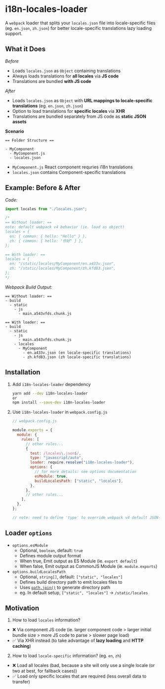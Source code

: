 # i18n-locales-loader

A `webpack` loader that splits your `locales.json` file into locale-specific files (eg. `en.json`, `zh.json`) for better locale-specific translations lazy loading support.

## What it Does

_Before_

- Loads `locales.json` as `Object` containing translations
- Always loads translations for **all locales** via **JS code**
- Translations are bundled **with JS code**

_After_

- Loads `locales.json` as `Object` with **URL mappings to locale-specific translations** (eg. `en.json`, `zh.json`)
- Option to load translations for **specific locales** via **XHR**
- Translations are bundled separately from JS code as **static JSON assets**

**Scenario**

```
== Folder Structure ==

- MyComponent
  - MyComponent.js
  - locales.json
```

- `MyComponent.js` React component requries i18n translations
- `locales.json` contains Component-specific translations

## Example: Before & After

_Code:_

```javascript
import locales from "./locales.json";

/*
== Without loader: ==
note: default webpack v4 behavior (ie. load as object)
locales = {
  en: { common: { hello: "Hello" } },
  zh: { common: { hello: "你好" } },
};

== With loader: ==
locales = {
  en: "/static/locales/MyComponent/en.a433v.json",
  zh: "/static/locales/MyComponent/zh.kfd83.json",
};
*/
```

_Webpack Build Output:_

```
== Without loader: ==
- build
  - static
    - js
      - main.a543vfds.chunk.js

== With loader: ==
- build
  - static
    - js
      - main.a543vfds.chunk.js
    - locales
      - MyComponent
        - en.a433v.json (en locale-specific translations)
        - zh.kfd83.json (zh locale-specific translations)
```

## Installation

1. Add `i18n-locales-loader` dependency

   ```bash
   yarn add --dev i18n-locales-loader
   or
   npm install --save-dev i18n-locales-loader
   ```

1. Use `i18n-locales-loader` in `webpack.config.js`

   ```javascript
   // webpack.config.js

   module.exports = {
     module: {
       rules: [
         // other rules...
         {
           test: /locales\.json$/,
           type: "javascript/auto",
           loader: require.resolve("i18n-locales-loader"),
           options: {
             // for more details: see options documentation
             esModule: true,
             buildLocalesPath: ["static", "locales"],
           },
         },
         // other rules...
       ],
     },
   };

   // note: need to define 'type' to override webpack v4 default JSON-loading behavior
   ```

## Loader `options`

- `options.esModule`
  - Optional, `boolean`, default: `true`
  - Defines module output format
  - When true, Emit output as ES Module (ie. `export default`)
  - When false, Emit output as CommonJS Module (ie. `module.exports`)
- `options.buildLocalesPath`
  - Optional, `string[]`, default: `["static", "locales"]`
  - Defines build directory path to emit locales files to
  - Uses [`path.join()`](https://nodejs.org/api/path.html#path_path_join_paths) to generate directory path
  - eg. In default setup, `["static", "locales"]` -> `/static/locales`

## Motivation

1. How to load `locales` information?

- ❌ Via component JS code (ie. larger component code > larger initial bundle size > more JS code to parse > slower page load)
- ✅ Via XHR instead (to take advantage of **lazy loading** and **HTTP caching**)

2. How to load `locale-specific` information? (eg. `en`, `zh`)

- ❌ Load all locales (bad, because a site will only use a single locale (or two at best, for fallback cases))
- ✅ Load only specific locales that are required (less overall data to transfer)
